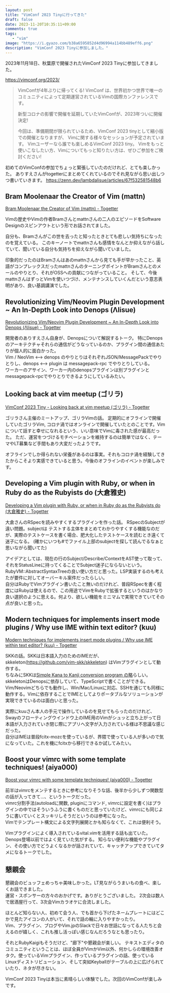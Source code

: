 ```yaml
---
layout: post
title: "VimConf 2023 Tinyに行ってきた"
draft: false
date: 2023-11-20T10:35:11+09:00
comments: true
tags: 
   - "vim"
image: "https://i.gyazo.com/b38a6595852d4d96994a114bb489eff6.png"
description: "VimConf 2023 Tinyに参加しました。"
---
```


2023年11月18日、秋葉原で開催されたVimConf 2023 Tinyに参加してきました。


https://vimconf.org/2023/
> VimConfが4年ぶりに帰ってくる!
> VimConf は、世界初かつ世界で唯一のコミュニティによって定期運営されているVimの国際カンファレンスです。
> 
> 新型コロナの影響で開催を延期していたVimConfが、2023年ついに開催決定!
> 
> 今回は、準備期間が限られているため、VimConf 2023 tinyとして縮小版での開催となりますが、 Vimに関する様々なセッションが予定されています。
> Vimユーザーなら誰でも楽しめるVimConf 2023 tiny。 Vimをもっと使いこなしたい方、Vimについてもっと知りたい方は、ぜひご参加をご検討ください!

初めてのVimConfの参加でちょっと緊張していたのだけれど、とても楽しかった。
ありすえさんがtogetterにまとめてくれているのでそれ見ながら思い出しつつ書いていきます。 https://zenn.dev/lambdalisue/articles/67f532581548b6

## Bram Moolenaar the Creator of Vim (mattn)

[Bram Moolenaar the Creator of Vim (mattn) - Togetter](https://togetter.com/li/2261753)

Vimの歴史やVimの作者Bramさんとmattnさんの二人のエピソードをSoftware Designのスピンアウトという形でお話されてました。

自分も、Bramさんがこの世を去ったと知ったときとても悲しい気持ちになったのを覚えている。
このキーノートでmattnさんも感情をなんとか抑えながら話していて、聞いている自分も気持ちを抑えながら聞いていました。

印象的だったのはBramさんはあのmattnさんから見ても手が早かったこと、英語がコンプレックスだったmattnさんのターニングポイントがBramさんとのメールのやりとり、それがOSSへの貢献につながっていること。
そして、今後mattnさんはずっとVimを使いつづけ、メンテナンスしていくんだという意志表明があり、良い基調講演でした。

## Revolutionizing Vim/Neovim Plugin Development \~ An In-Depth Look into Denops (Λlisue)

[Revolutionizing Vim/Neovim Plugin Development \~ An In-Depth Look into Denops (Λlisue) - Togetter](https://togetter.com/li/2261755)

開発者のありすえさん自身が、Denopsについて解説するトーク。 特にDenopsのアーキテクチャそれらの通信がどうなっているのか、プラグイン間の通信あたりが個人的に面白かった。  
Vim / NeoVim <--> denops のやりとりはそれぞれJSON/MessagePackでやりとりし、denops <--> plugin は messagepack-rpc でやりとりしている。  
ワーカーのアサイン、ワーカー内のdenopsプラグインは別プラグインとmessagepack-rpcでやりとりできるようにしているみたい。  

## Looking back at vim meetup (ゴリラ)

[VimConf 2023 Tiny - Looking back at vim meetup (ゴリラ) - Togetter](https://togetter.com/li/2261761)

ゴリラさん主催のミートアップ、ゴリラVimの話。
定期的にオフラインで開催していたゴリラVim, コロナ渦ではオンラインで開催していたとのことです。Vimについて話すと幸せになれるという、いい意味でVimに毒された感が最高だった。
ただ、運営をつづけるモチベーションを維持するのは簡単ではなく、テーマやLT募集など手間もあり大変だったようです。

オフラインでしか得られない栄養があるのは事実。それもコロナ渦を経験してきたからこそより実感できていると思う。今後のオフラインのイベントが楽しみです。

## Developing a Vim plugin with Ruby, or when in Ruby do as the Rubyists do (大倉雅史)

[Developing a Vim plugin with Ruby, or when in Ruby do as the Rubyists do (大倉雅史) - Togetter](https://togetter.com/li/2261762)

大倉さんのRSpecを読みやすくするプラグインを作った話。
RSpecのSubjectが遠い問題。subjectは テストする主体をまとめてわかりやすくする機能なのだが、実際のテストケースを書く場合、肥大化したテストケースを読むとき遠くて迷子になる。
(確かにいつも#でファイル上部のsubjectを探して読んでるなぁと思いながら聞いてた)

アイデアとしては、現在の行のSubject/Describe/ContextをAST使って取って、それをStatusLineに持ってくることでSubject迷子にならないという。RubyVM::AbstractSyntaxTreeの良い使い方だと思った。LSP実装するのも考えたが要件に対してオーバーキル案件だったらしい。  
自分はRubyでVimプラグイン書いたこと無いのだけれど、普段RSpecを書く程度にはRubyは使えるので、この用途でVimをRubyで拡張するというのはかなり良い選択のように思える。何より、欲しい機能をミニマムで実現できていてその点が良いと思った。

## Modern techniques for implements insert mode plugins / Why use IME within text editor? (kuu)

[Modern techniques for implements insert mode plugins / Why use IME within text editor? (kuu) - Togetter](https://togetter.com/li/2261763)

SKKの話。SKKは日本語入力のためのIMEだが、 skkeleton(https://github.com/vim-skk/skkeleton) はVimプラグインとして動作する。  
ちなみにSKKは[Simple Kana to Kanji conversion program の略](https://gihyo.jp/admin/serial/01/ubuntu-recipe/0175)らしい。  
skkeletonはDenopsに依存していて、TypeScriptで書くことができる。Vim/Neovimどちらでも動作し、Win/Mac/Linuxに対応、SSHを通じても同様に動作する。Vimに依存することでIMEとしてよりポータブルなソリューションが実現できているのは面白いと思った。

実際にkuuさん本人の手元で操作しているのを見せてもらったのだけれど、Swayのフローティングウインドウ上のIME用のVimがシュッと立ち上がって日本語が入力されていき閉じ際にアプリへ文字が入力されている様は不思議な感じだった。  
自分はIMEは普段fcitx-mozcを使っているが、界隈で使っている人が多いので気になっていた。これを機にfcitxから移行できるか試してみたい。

## Boost your vimrc with some template techniques! (aiya000)

[Boost your vimrc with some template techniques! (aiya000) - Togetter](https://togetter.com/li/2261765)

前半はvimrcをメンテするときに参考になりそうな話、後半から少しずつ関数型の話が入ってきて...、というトークだった。  
vimrc分割手法(autoloadに関数, pluginにコマンド, vimrcに設定を書く)はプラグインの中ではそういうふうに書くものだと思っていたけど、vimrcにも同じように書いていくとスッキリしそうだというのは参考になった。  
Vimでテンプレート構文による文字列展開とかも知らなくて、これは便利そう。

Vimプラグインによく導入されているvital.vimを活用する話も出ていた。Denops登場以前ではよく見ていた気がする。
知らない便利な機能やプラグイン、その使い方でどうよくなるかが話されていて、キャッチアップできていてタメになるトークでした。

## 懇親会

懇親会のビュッフェめっちゃ美味しかった。LT見ながらうまいもの食べ、楽しくお話できました。  
運営・スポンサーの方々のおかげです。ありがとうございました。 2次会は数人で居酒屋行って、3次会Vimカラオケに合流しました。  

ほとんど知らない人、初めて会う人、でも首から下げたネームプレートにはどこかで見たアイコンの人がいて、それで話の輪に入りやすかったり。  
Vim、プラグイン、ブログやVim.jpのSlackで日々お世話になってる人たちと会えるのが嬉しく、これも推し活っぽい感じなんだろうなとも思ったり。

それとRubyKaigiもそうだけど、"廊下"や懇親会が楽しい。
テキストエディタのコミュニティということは、ほぼ全員がVimかVim以外、何かしらの環境改善オタク。使っているVimプラグイン、作っているプラグインの話、使っているLinuxディストリビューション、そして突如Keyballがテーブルの上に広げられていたり、ネタが尽きない。



VimConf 2023 Tinyは本当に素晴らしい体験でした。次回のVimConfが楽しみです。
